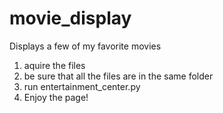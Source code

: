 # movie_display
Displays a few of my favorite movies

1) aquire the files 
2) be sure that all the files are in the same folder
3) run entertainment_center.py
4) Enjoy the page!
